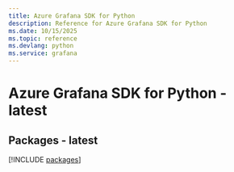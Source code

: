 ```yaml
---
title: Azure Grafana SDK for Python
description: Reference for Azure Grafana SDK for Python
ms.date: 10/15/2025
ms.topic: reference
ms.devlang: python
ms.service: grafana
---
```

# Azure Grafana SDK for Python - latest
## Packages - latest
[!INCLUDE [packages](grafana-index.md)]